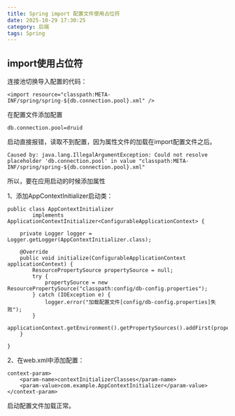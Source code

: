 ```yaml
---
title: Spring import 配置文件使用占位符
date: 2025-10-29 17:30:25
category: 后端
tags: Spring
---
```


## import使用占位符

连接池切换导入配置的代码：

```
<import resource="classpath:META-INF/spring/spring-${db.connection.pool}.xml" />
```

在配置文件添加配置

```
db.connection.pool=druid
```

启动直接报错，读取不到配置，因为属性文件的加载在import配置文件之后。

```
Caused by: java.lang.IllegalArgumentException: Could not resolve placeholder 'db.connection.pool' in value "classpath:META-INF/spring/spring-${db.connection.pool}.xml"
```

所以，要在应用启动的时候添加属性

1、添加AppContextInitializer启动类：

```
public class AppContextInitializer
		implements ApplicationContextInitializer<ConfigurableApplicationContext> {

	private Logger logger = Logger.getLogger(AppContextInitializer.class);

	@Override
	public void initialize(ConfigurableApplicationContext applicationContext) {
		ResourcePropertySource propertySource = null;
		try {
			propertySource = new ResourcePropertySource("classpath:config/db-config.properties");
		} catch (IOException e) {
			logger.error("加载配置文件[config/db-config.properties]失败");
		}
		applicationContext.getEnvironment().getPropertySources().addFirst(propertySource);
	}

}
```

2、在web.xml中添加配置：

```
context-param>  
    <param-name>contextInitializerClasses</param-name>  
    <param-value>com.example.AppContextInitializer</param-value>  
</context-param>
```

启动配置文件加载正常。